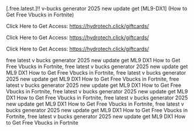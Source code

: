 [.free.latest.]!! v-bucks generator 2025 new update get [ML9-DX1] (How to Get Free Vbucks in Fortnite)

Click Here to Get Access: https://hydrotech.click/giftcards/

Click Here to Get Access: https://hydrotech.click/giftcards/

Click Here to Get Access: https://hydrotech.click/giftcards/

 free latest v bucks generator 2025 new update get ML9 DX1 How to Get Free Vbucks in Fortnite, free latest v bucks generator 2025 new update get ML9 DX1 How to Get Free Vbucks in Fortnite, free latest v bucks generator 2025 new update get ML9 DX1 How to Get Free Vbucks in Fortnite, free latest v bucks generator 2025 new update get ML9 DX1 How to Get Free Vbucks in Fortnite, free latest v bucks generator 2025 new update get ML9 DX1 How to Get Free Vbucks in Fortnite, free latest v bucks generator 2025 new update get ML9 DX1 How to Get Free Vbucks in Fortnite, free latest v bucks generator 2025 new update get ML9 DX1 How to Get Free Vbucks in Fortnite, free latest v bucks generator 2025 new update get ML9 DX1 How to Get Free Vbucks in Fortnite
